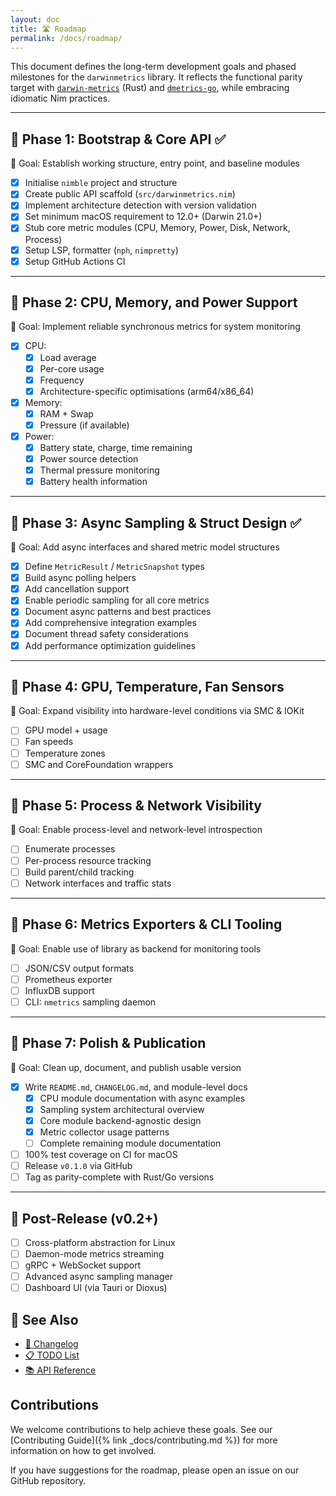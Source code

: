 ```yaml
---
layout: doc
title: 🛣️ Roadmap
permalink: /docs/roadmap/
---
```


This document defines the long-term development goals and phased milestones for the `darwinmetrics` library. It reflects the functional parity target with [`darwin-metrics`](https://github.com/sm-moshi/darwin-metrics) (Rust) and [`dmetrics-go`](https://github.com/sm-moshi/dmetrics-go), while embracing idiomatic Nim practices.

---

## 📍 Phase 1: Bootstrap & Core API ✅

🎯 Goal: Establish working structure, entry point, and baseline modules

- [x] Initialise `nimble` project and structure
- [x] Create public API scaffold (`src/darwinmetrics.nim`)
- [x] Implement architecture detection with version validation
- [x] Set minimum macOS requirement to 12.0+ (Darwin 21.0+)
- [x] Stub core metric modules (CPU, Memory, Power, Disk, Network, Process)
- [x] Setup LSP, formatter (`nph`, `nimpretty`)
- [x] Setup GitHub Actions CI

---

## 📍 Phase 2: CPU, Memory, and Power Support

🎯 Goal: Implement reliable synchronous metrics for system monitoring

- [x] CPU:
  - [x] Load average
  - [x] Per-core usage
  - [x] Frequency
  - [x] Architecture-specific optimisations (arm64/x86_64)
- [x] Memory:
  - [x] RAM + Swap
  - [x] Pressure (if available)
- [x] Power:
  - [x] Battery state, charge, time remaining
  - [x] Power source detection
  - [x] Thermal pressure monitoring
  - [x] Battery health information

---

## 📍 Phase 3: Async Sampling & Struct Design ✅

🎯 Goal: Add async interfaces and shared metric model structures

- [x] Define `MetricResult` / `MetricSnapshot` types
- [x] Build async polling helpers
- [x] Add cancellation support
- [x] Enable periodic sampling for all core metrics
- [x] Document async patterns and best practices
- [x] Add comprehensive integration examples
- [x] Document thread safety considerations
- [x] Add performance optimization guidelines

---

## 📍 Phase 4: GPU, Temperature, Fan Sensors

🎯 Goal: Expand visibility into hardware-level conditions via SMC & IOKit

- [ ] GPU model + usage
- [ ] Fan speeds
- [ ] Temperature zones
- [ ] SMC and CoreFoundation wrappers

---

## 📍 Phase 5: Process & Network Visibility

🎯 Goal: Enable process-level and network-level introspection

- [ ] Enumerate processes
- [ ] Per-process resource tracking
- [ ] Build parent/child tracking
- [ ] Network interfaces and traffic stats

---

## 📍 Phase 6: Metrics Exporters & CLI Tooling

🎯 Goal: Enable use of library as backend for monitoring tools

- [ ] JSON/CSV output formats
- [ ] Prometheus exporter
- [ ] InfluxDB support
- [ ] CLI: `nmetrics` sampling daemon

---

## 📍 Phase 7: Polish & Publication

🎯 Goal: Clean up, document, and publish usable version

- [x] Write `README.md`, `CHANGELOG.md`, and module-level docs
  - [x] CPU module documentation with async examples
  - [x] Sampling system architectural overview
  - [x] Core module backend-agnostic design
  - [x] Metric collector usage patterns
  - [ ] Complete remaining module documentation
- [ ] 100% test coverage on CI for macOS
- [ ] Release `v0.1.0` via GitHub
- [ ] Tag as parity-complete with Rust/Go versions

---

## 🚨 Post-Release (v0.2+)

- [ ] Cross-platform abstraction for Linux
- [ ] Daemon-mode metrics streaming
- [ ] gRPC + WebSocket support
- [ ] Advanced async sampling manager
- [ ] Dashboard UI (via Tauri or Dioxus)

## 🔗 See Also

- [📝 Changelog](./changelog.html)
- [📋 TODO List](./todo.html)
- [📚 API Reference](./api.html)

## Contributions

We welcome contributions to help achieve these goals. See our [Contributing Guide]({% link _docs/contributing.md %}) for more information on how to get involved.

If you have suggestions for the roadmap, please open an issue on our GitHub repository.
